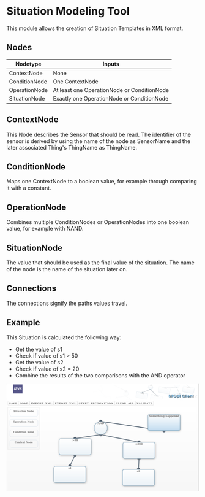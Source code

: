 # Situation Modeling Tool

This module allows the creation of Situation Templates in XML format.

## Nodes

|Nodetype|Inputs|
|---|---|
|ContextNode|None|
|ConditionNode|One ContextNode|
|OperationNode|At least one OperationNode or ConditionNode|
|SituationNode|Exactly one OperationNode or ConditionNode|

## ContextNode

This Node describes the Sensor that should be read. 
The identifier of the sensor is derived by using the name of the node as SensorName and 
the later associated Thing's ThingName as ThingName.

## ConditionNode

Maps one ContextNode to a boolean value, for example through comparing it with a constant.

## OperationNode

Combines multiple ConditionNodes or OperationNodes into one boolean value, for example with NAND.

## SituationNode

The value that should be used as the final value of the situation.
The name of the node is the name of the situation later on.

## Connections

The connections signify the paths values travel.

## Example

This Situation is calculated the following way:

 - Get the value of s1
 - Check if value of s1 > 50
 - Get the value of s2
 - Check if value of s2 = 20
 - Combine the results of the two comparisons with the AND operator
 
![Modeling example](screenshots/Modeling_example.png)
